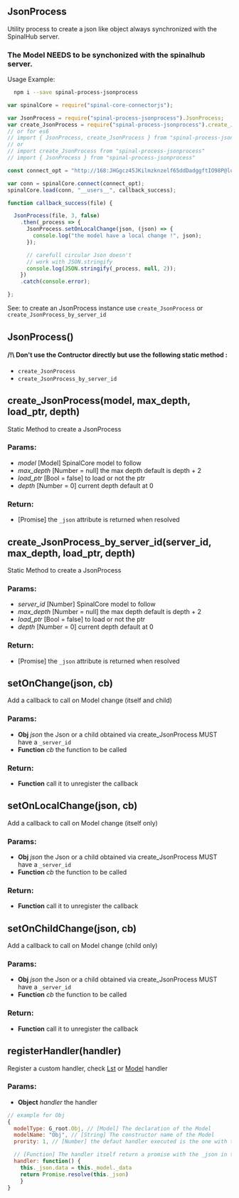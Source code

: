 

<!-- Start src/jsonProcess.coffee -->

## JsonProcess

Utility process to create a json like object always synchronized with the SpinalHub server.
### The Model NEEDS to be synchonized with the spinalhub server.

Usage Example:

```sh
  npm i --save spinal-process-jsonprocess
```

```js
var spinalCore = require("spinal-core-connectorjs");

var JsonProcess = require("spinal-process-jsonprocess").JsonProcess;
var create_JsonProcess = require("spinal-process-jsonprocess").create_JsonProcess;
// or for es6
// import { JsonProcess, create_JsonProcess } from "spinal-process-jsonprocess"
// or
// import create_JsonProcess from "spinal-process-jsonprocess"
// import { JsonProcess } from "spinal-process-jsonprocess"

const connect_opt = "http://168:JHGgcz45JKilmzknzelf65ddDadggftIO98P@localhost:7777/";

var conn = spinalCore.connect(connect_opt);
spinalCore.load(conn, "__users__", callback_success);

function callback_success(file) {

  JsonProcess(file, 3, false)
    .then(_process => {
      JsonProcess.setOnLocalChange(json, (json) => {
        console.log("the model have a local change !", json);
      });

      // carefull circular Json doesn't
      // work with JSON.stringify
      console.log(JSON.stringify(_process, null, 2));
    })
    .catch(console.error);

};
```

See: to create an JsonProcess instance use `create_JsonProcess` or `create_JsonProcess_by_server_id`

## JsonProcess()

#### /!\ **Don't use the Contructor directly but use the following static method :**
* `create_JsonProcess`
* `create_JsonProcess_by_server_id`

## create_JsonProcess(model, max_depth, load_ptr, depth)

Static Method to create a JsonProcess

### Params:

* *model* [Model] SpinalCore model to follow
* *max_depth* [Number = null] the max depth default is depth + 2
* *load_ptr* [Bool = false] to load or not the ptr
* *depth* [Number = 0] current depth default at 0

### Return:

* [Promise] the `_json` attribute is returned when resolved

## create_JsonProcess_by_server_id(server_id, max_depth, load_ptr, depth)

Static Method to create a JsonProcess

### Params:

* *server_id* [Number] SpinalCore model to follow
* *max_depth* [Number = null] the max depth default is depth + 2
* *load_ptr* [Bool = false] to load or not the ptr
* *depth* [Number = 0] current depth default at 0

### Return:

* [Promise] the `_json` attribute is returned when resolved

## setOnChange(json, cb)

Add a callback to call on Model change (itself and child)

### Params:

* **Obj** *json* the Json or a child obtained via create_JsonProcess MUST have a `_server_id`
* **Function** *cb* the function to be called

### Return:

* **Function** call it to unregister the callback

## setOnLocalChange(json, cb)

Add a callback to call on Model change (itself only)

### Params:

* **Obj** *json* the Json or a child obtained via create_JsonProcess MUST have a `_server_id`
* **Function** *cb* the function to be called

### Return:

* **Function** call it to unregister the callback

## setOnChildChange(json, cb)

Add a callback to call on Model change (child only)

### Params:

* **Obj** *json* the Json or a child obtained via create_JsonProcess MUST have a `_server_id`
* **Function** *cb* the function to be called

### Return:

* **Function** call it to unregister the callback

## registerHandler(handler)

Register a custom handler, check [Lst](/blob/master/src/ModelHandler/Lst.coffee)
or [Model](/blob/master/src/ModelHandler/Model.coffee) handler

### Params:

* **Object** *handler* the handler 
```js
// example for Obj
{
  modelType: G_root.Obj, // [Model] The declaration of the Model
  modelName: "Obj", // [String] The constructor name of the Model
  prority: 1, // [Number] the defaut handler executed is the one with the highiest priority

  // [Function] The handler itself return a promise with the _json in the resolve
  handler: function() {
    this._json.data = this._model._data
    return Promise.resolve(this._json)
    }
}
```

<!-- End src/jsonProcess.coffee -->

